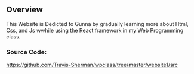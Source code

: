 ## Overview
This Website is Dedicted to Gunna by gradually learning more about Html, Css, and Js wwhile using the React framework in my Web Programming class.
### Source Code: 
https://github.com/Travis-Sherman/wpclass/tree/master/website1/src



